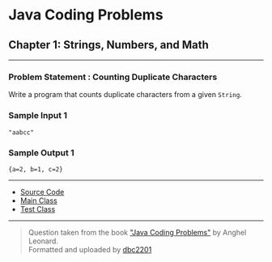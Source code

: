 # Java Coding Problems

## Chapter 1: Strings, Numbers, and Math

---

### Problem Statement : Counting Duplicate Characters

Write a program that counts duplicate characters from a given `String`.

### Sample Input 1

```
"aabcc"
```

### Sample Output 1

```
{a=2, b=1, c=2}
```

---

* [Source Code](src/main/java/io/github/dbc/DuplicateCharactersCounter.java)
* [Main Class](src/main/java/io/github/dbc/Main.java)
* [Test Class](src/test/java/io/github/dbc/DuplicateCharactersCounterTest.java)

---
> Question taken from the book
> ["Java Coding Problems"](https://www.packtpub.com/product/java-coding-problems/9781789801415) by Anghel Leonard.  
> Formatted and uploaded by [dbc2201](https://github.com/dbc2201)
